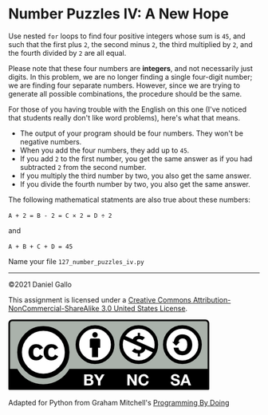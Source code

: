 # Number Puzzles IV: A New Hope

Use nested `for` loops to find four positive integers
whose sum is `45`, and such that the first plus `2`, the second minus `2`, the third multiplied by `2`, and the fourth divided by `2` are all equal.

Please note that these four numbers are **integers**,
and not necessarily just digits. In this problem, we are no longer
finding a single four-digit number; we are finding four separate numbers.
However, since we are trying to generate all possible combinations, the
procedure should be the same.

For those of you having trouble with the English on this one (I've
noticed that students really don't like word problems), here's what
that means.

* The output of your program should be four numbers. They
 won't be negative numbers.
* When you add the four numbers, they add up to `45`.
* If you add `2` to the first number, you get the same answer as
if you had subtracted `2` from the second number.
* If you multiply the third number by two, you also get the same
answer.
* If you divide the fourth number by two, you also get the same
answer.


The following mathematical statments are also true about these numbers:


`A + 2 = B - 2 = C × 2 = D ÷ 2`

and


`A + B + C + D = 45`

Name your file `127_number_puzzles_iv.py`

---


©2021 Daniel Gallo


This assignment is licensed under a
[Creative Commons Attribution-NonCommercial-ShareAlike 3.0 United States License](https://creativecommons.org/licenses/by-nc-sa/3.0/us/deed.en_US).  

![Creative Commons License](images/by-nc-sa.png)





Adapted for Python from Graham Mitchell's [Programming By Doing](https://programmingbydoing.com/)